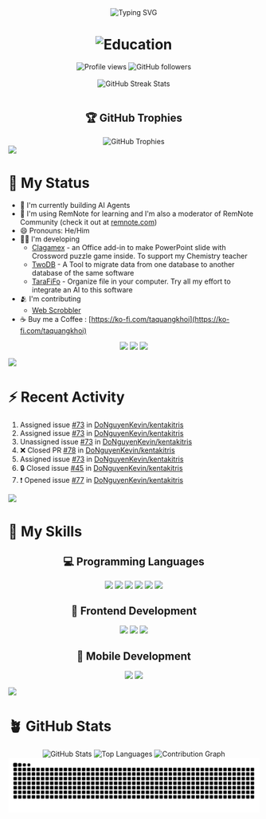 <div align="center">
  <img src="https://readme-typing-svg.demolab.com?font=Fira+Code&size=32&duration=2800&pause=2000&color=6366F1&center=true&vCenter=true&width=940&lines=Hi+there+%F0%9F%91%8B+Welcome+to+my+GitHub+Profile!;I'm+Keios+Starqua+(T%E1%BA%A1+Quang+Kh%C3%B4i);Mobile+%26+Game+Developer+%F0%9F%8E%AE;AI+Agents+Builder+%F0%9F%A4%96;Open+Source+Contributor+%F0%9F%92%BB" alt="Typing SVG" />
</div>

<h1 align="center">
  <img src="https://readme-typing-svg.demolab.com?font=Fira+Code&weight=600&size=28&duration=3000&pause=1000&color=A855F7&center=true&vCenter=true&width=800&lines=%F0%9F%8E%93+Mobile+%26+Game+Development+Graduate;%F0%9F%8F%AB+Ba+Ria+Vung+Tau+University" alt="Education" />
</h1>

<!-- count from Mar 21, 2022 -->
<div align="center">
  <img src="https://komarev.com/ghpvc/?username=taquangkhoi&label=Profile%20views&color=0e75b6&style=flat" alt="Profile views" />
  <img src="https://img.shields.io/github/followers/taquangkhoi?label=Followers&style=social" alt="GitHub followers" />
</div>

<br/>

<div align="center">
  <img src="https://github-readme-streak-stats.herokuapp.com/?user=taquangkhoi&theme=tokyonight&hide_border=true&border_radius=12&date_format=M%20j%5B%2C%20Y%5D" alt="GitHub Streak Stats" />
</div>

<br/>

<div align="center">
  
## 🏆 GitHub Trophies
  
<img src="https://github-profile-trophy.vercel.app/?username=taquangkhoi&theme=tokyonight&no-frame=true&no-bg=false&margin-w=4&row=1" alt="GitHub Trophies" />

</div>

<img src="https://user-images.githubusercontent.com/73097560/115834477-dbab4500-a447-11eb-908a-139a6edaec5c.gif">

# 🤘 My Status

<!-- - 🌱 I'm currently learning Algorithm with [Hello, Algo](https://www.hello-algo.com) -->
- 🌱 I'm currently building AI Agents
- 📝 I'm using RemNote for learning and I'm also a moderator of RemNote Community (check it out at [remnote.com](https://www.remnote.com/))
- 😄 Pronouns: He/Him
- 👨‍💻 I'm developing
  - [Clagamex](https://github.com/TaQuangKhoi/Clagamex) - an Office add-in to make PowerPoint slide with Crossword puzzle game inside. To support my Chemistry teacher  
  - [TwoDB](https://github.com/TaQuangKhoi/twodb) - A Tool to migrate data from one database to another database of the same software
  - [TaraFiFo](https://github.com/TaQuangKhoi/TaraFiFo) - Organize file in your computer. Try all my effort to integrate an AI to this software
- 🫂 I'm contributing
  - [Web Scrobbler](https://github.com/web-scrobbler/web-scrobbler)
- ☕ Buy me a Coffee : [https://ko-fi.com/taquangkhoi](https://ko-fi.com/taquangkhoi)

<div align="center">
  
[![](https://img.shields.io/badge/LinkedIn-0077B5?style=for-the-badge&logo=linkedin&logoColor=white)](https://www.linkedin.com/in/taquangkhoi/)
[![](https://img.shields.io/badge/Ko--fi-F16061?style=for-the-badge&logo=ko-fi&logoColor=white)](https://ko-fi.com/taquangkhoi)
[![](https://img.shields.io/badge/GitHub-100000?style=for-the-badge&logo=github&logoColor=white)](https://github.com/TaQuangKhoi)

</div>

<img src="https://user-images.githubusercontent.com/73097560/115834477-dbab4500-a447-11eb-908a-139a6edaec5c.gif">

# ⚡ Recent Activity
<!--START_SECTION:activity-->
1.  Assigned issue [#73](https://github.com/DoNguyenKevin/kentakitris/issues/73) in [DoNguyenKevin/kentakitris](https://github.com/DoNguyenKevin/kentakitris)
2.  Assigned issue [#73](https://github.com/DoNguyenKevin/kentakitris/issues/73) in [DoNguyenKevin/kentakitris](https://github.com/DoNguyenKevin/kentakitris)
3.  Unassigned issue [#73](https://github.com/DoNguyenKevin/kentakitris/issues/73) in [DoNguyenKevin/kentakitris](https://github.com/DoNguyenKevin/kentakitris)
4. ❌ Closed PR [#78](undefined) in [DoNguyenKevin/kentakitris](https://github.com/DoNguyenKevin/kentakitris)
5.  Assigned issue [#73](https://github.com/DoNguyenKevin/kentakitris/issues/73) in [DoNguyenKevin/kentakitris](https://github.com/DoNguyenKevin/kentakitris)
6. 🔒 Closed issue [#45](https://github.com/DoNguyenKevin/kentakitris/issues/45) in [DoNguyenKevin/kentakitris](https://github.com/DoNguyenKevin/kentakitris)
7. ❗ Opened issue [#77](https://github.com/DoNguyenKevin/kentakitris/issues/77) in [DoNguyenKevin/kentakitris](https://github.com/DoNguyenKevin/kentakitris)
<!--END_SECTION:activity-->

<img src="https://user-images.githubusercontent.com/73097560/115834477-dbab4500-a447-11eb-908a-139a6edaec5c.gif">

# 🥰 My Skills

<div align="center">

## 💻 Programming Languages

<p align="center">
	<img src="https://img.shields.io/badge/javascript-%23323330.svg?style=for-the-badge&logo=javascript&logoColor=%23F7DF1E"/>
	<img src="https://img.shields.io/badge/java-%23ED8B00.svg?style=for-the-badge&logo=openjdk&logoColor=white"/>
	<img src="https://img.shields.io/badge/python-3670A0?style=for-the-badge&logo=python&logoColor=ffdd54"/>
	<img src="https://img.shields.io/badge/c%23-%23239120.svg?style=for-the-badge&logo=c-sharp&logoColor=white"/>
	<img src="https://img.shields.io/badge/Apache%20Groovy-4298B8.svg?style=for-the-badge&logo=Apache+Groovy&logoColor=white"/>
	<img src="https://img.shields.io/badge/rust-%23000000.svg?style=for-the-badge&logo=rust&logoColor=white"/>
</p>

## 🎨 Frontend Development

<p align="center">
	<img src="https://img.shields.io/badge/html5-%23E34F26.svg?style=for-the-badge&logo=html5&logoColor=white"/>
	<img src="https://img.shields.io/badge/css3-%231572B6.svg?style=for-the-badge&logo=css3&logoColor=white"/>
	<img src="https://img.shields.io/badge/react-%2320232a.svg?style=for-the-badge&logo=react&logoColor=%2361DAFB"/>
</p>

## 📱 Mobile Development

<p align="center">
	<img src="https://img.shields.io/badge/Android-3DDC84?style=for-the-badge&logo=android&logoColor=white"/>
	<img src="https://img.shields.io/badge/Flutter-%2302569B.svg?style=for-the-badge&logo=Flutter&logoColor=white"/>
</p>

</div>

<img src="https://user-images.githubusercontent.com/73097560/115834477-dbab4500-a447-11eb-908a-139a6edaec5c.gif">

# 🪴 GitHub Stats

<div align="center">

<img src="https://github-readme-stats.vercel.app/api?username=TaQuangKhoi&show_icons=true&theme=tokyonight&hide_border=true&border_radius=12&bg_color=0D1117&title_color=A855F7&icon_color=6366F1&text_color=E5E7EB" alt="GitHub Stats" />

<img src="https://github-readme-stats.vercel.app/api/top-langs/?username=taquangkhoi&layout=compact&theme=tokyonight&hide_border=true&border_radius=12&bg_color=0D1117&title_color=A855F7&text_color=E5E7EB" alt="Top Languages" />

<img src="https://github-readme-activity-graph.vercel.app/graph?username=taquangkhoi&theme=tokyo-night&hide_border=true&area=true&custom_title=Contribution%20Graph" alt="Contribution Graph" />

</div>

<div align="center">
  <img src="https://raw.githubusercontent.com/TaQuangKhoi/TaQuangKhoi/output/github-contribution-grid-snake-dark.svg" alt="Snake animation" />
</div>

<!-- Đỗ Quyên - 07/12/2006 -->
